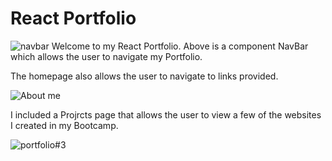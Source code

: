 # React Portfolio
![navbar](https://user-images.githubusercontent.com/61360215/89932343-bb459e00-dbca-11ea-9d9b-bbaf69c17672.jpg)
Welcome to my React Portfolio.  Above is a component NavBar which allows the user to navigate my Portfolio.


The homepage also allows the user to navigate to links provided.

![About me](https://user-images.githubusercontent.com/61360215/89932345-bd0f6180-dbca-11ea-8e0c-6bc77e75300c.jpg)

I included a Projrcts page that allows the user to view a few of the websites I created in my Bootcamp.


![portfolio#3](https://user-images.githubusercontent.com/61360215/89932352-bf71bb80-dbca-11ea-8d75-e2c1f6898d4e.jpg)

